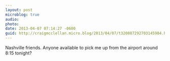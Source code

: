 ```yaml
---
layout: post
microblog: true
audio: 
photo: 
date: 2013-04-07 07:14:27 -0600
guid: http://craigmcclellan.micro.blog/2013/04/07/t320887292703145984.html
---
```

Nashville friends. Anyone available to pick me up from the airport around 8:15 tonight?
